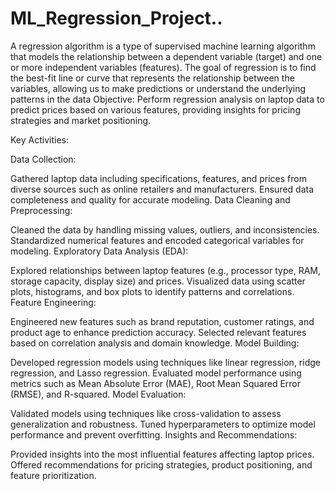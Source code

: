 # ML_Regression_Project..

A regression algorithm is a type of supervised machine learning algorithm that models the relationship between a dependent variable (target) and one or more independent variables (features). The goal of regression is to find the best-fit line or curve that represents the relationship between the variables, allowing us to make predictions or understand the underlying patterns in the data
Objective:
Perform regression analysis on laptop data to predict prices based on various features, providing insights for pricing strategies and market positioning.

Key Activities:

Data Collection:

Gathered laptop data including specifications, features, and prices from diverse sources such as online retailers and manufacturers.
Ensured data completeness and quality for accurate modeling.
Data Cleaning and Preprocessing:

Cleaned the data by handling missing values, outliers, and inconsistencies.
Standardized numerical features and encoded categorical variables for modeling.
Exploratory Data Analysis (EDA):

Explored relationships between laptop features (e.g., processor type, RAM, storage capacity, display size) and prices.
Visualized data using scatter plots, histograms, and box plots to identify patterns and correlations.
Feature Engineering:

Engineered new features such as brand reputation, customer ratings, and product age to enhance prediction accuracy.
Selected relevant features based on correlation analysis and domain knowledge.
Model Building:

Developed regression models using techniques like linear regression, ridge regression, and Lasso regression.
Evaluated model performance using metrics such as Mean Absolute Error (MAE), Root Mean Squared Error (RMSE), and R-squared.
Model Evaluation:

Validated models using techniques like cross-validation to assess generalization and robustness.
Tuned hyperparameters to optimize model performance and prevent overfitting.
Insights and Recommendations:

Provided insights into the most influential features affecting laptop prices.
Offered recommendations for pricing strategies, product positioning, and feature prioritization.
